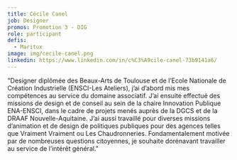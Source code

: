 ```yaml
---
title: Cécile Canel
job: Designer
promos: Promotion 3 - DIG
role: participant
defis:
  - Maritux
image: img/cecile-canel.png
linkedin: https://www.linkedin.com/in/c%C3%A9cile-canel-73b9141a6/
---
```

"Designer diplômée des Beaux-Arts de Toulouse et de l’Ecole Nationale de Création Industrielle (ENSCI-Les Ateliers), j’ai d’abord mis mes compétences au service du domaine associatif. J’ai ensuite effectué des missions de design et de conseil au sein de la chaire Innovation Publique ENA-ENSCI, dans le cadre de projets menés auprès de la DGCS et de la DRAAF Nouvelle-Aquitaine. J’ai aussi travaillé pour diverses missions d’animation et de design de politiques publiques pour des agences telles que Vraiment Vraiment ou Les Chaudronneries. Fondamentalement motivée par de nombreuses questions citoyennes, je souhaite dorénavant travailler au service de l’intérêt général."
